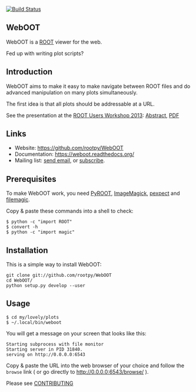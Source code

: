 [![Build Status](https://travis-ci.org/rootpy/WebOOT.png)](https://travis-ci.org/rootpy/WebOOT)

WebOOT
------

WebOOT is a [ROOT](http://root.cern.ch/) viewer for the web.

Fed up with writing plot scripts?

## Introduction

WebOOT aims to make it easy to make navigate between ROOT files and do advanced
manipulation on many plots simultaneously.

The first idea is that all plots should be addressable at a URL.

See the presentation at the
[ROOT Users Workshop 2013](http://indico.cern.ch/conferenceDisplay.py?confId=217511):
[Abstract](http://indico.cern.ch/contributionDisplay.py?contribId=50&confId=217511), 
[PDF](http://indico.cern.ch/getFile.py/access?contribId=50&resId=0&materialId=slides&confId=217511)

## Links

* Website: https://github.com/rootpy/WebOOT
* Documentation: https://weboot.readthedocs.org/
* Mailing list: [send email](mailto:weboot-users@cern.ch),
or [subscribe](https://e-groups.cern.ch/e-groups/EgroupsSubscription.do?egroupName=weboot-users).

## Prerequisites

To make WebOOT work, you need
[PyROOT](http://root.cern.ch/drupal/content/pyroot),
[ImageMagick](http://www.imagemagick.org/),
[pexpect](https://pypi.python.org/pypi/pexpect/) and
[filemagic](https://pypi.python.org/pypi/filemagic/).

Copy & paste these commands into a shell to check:

    $ python -c "import ROOT"
    $ convert -h
    $ python -c "import magic"

## Installation

This is a simple way to install WebOOT:

    git clone git://github.com/rootpy/WebOOT
    cd WebOOT/
    python setup.py develop --user


## Usage

    $ cd my/lovely/plots
    $ ~/.local/bin/weboot

You will get a message on your screen that looks like this:

	Starting subprocess with file monitor
	Starting server in PID 31840.
	serving on http://0.0.0.0:6543

Copy & paste the URL into the web browser of your choice and follow the `browse` link
( or go directly to http://0.0.0.0:6543/browse/ ).

Please see [CONTRIBUTING](https://github.com/rootpy/WebOOT/blob/master/CONTRIBUTING)

